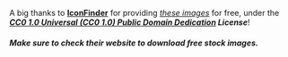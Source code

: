 A big thanks to [**IconFinder**](https://www.iconfinder.com/) for providing _[these images](https://github.com/neoforged/websites/tree/main/assets/img/content/links)_ for free, under the **_[CC0 1.0 Universal (CC0 1.0) Public Domain Dedication](https://creativecommons.org/publicdomain/zero/1.0/) License_**!

##### Make sure to check their website to download free stock images.
